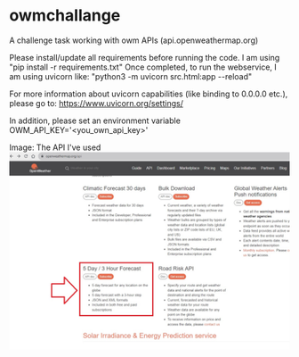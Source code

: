 # owmchallange
A challenge task working with owm APIs (api.openweathermap.org)

Please install/update all requirements before running the code. I am using "pip install -r requirements.txt"
Once completed, to run the webservice, I am using uvicorn like: "python3 -m uvicorn src.html:app --reload"

For more information about uvicorn capabilities (like binding to 0.0.0.0 etc.), please go to: https://www.uvicorn.org/settings/ 

In addition, please set an environment variable OWM_API_KEY='<you_own_api_key>'

Image: The API I've used
![The API I've used](https://github.com/mrjoe56/owmchallange/blob/main/image.jpg?raw=true)